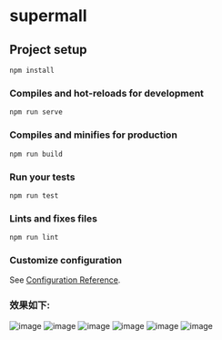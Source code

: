# supermall

## Project setup
```
npm install
```

### Compiles and hot-reloads for development
```
npm run serve
```

### Compiles and minifies for production
```
npm run build
```

### Run your tests
```
npm run test
```

### Lints and fixes files
```
npm run lint
```

### Customize configuration
See [Configuration Reference](https://cli.vuejs.org/config/).

### 效果如下:
![image](https://github.com/asdlfjfk/supermall/blob/main/src/assets/img/other/170112.png)
![image](https://github.com/asdlfjfk/supermall/blob/main/src/assets/img/other/170136.png)
![image](https://github.com/asdlfjfk/supermall/blob/main/src/assets/img/other/170231.png)
![image](https://github.com/asdlfjfk/supermall/blob/main/src/assets/img/other/170306.png)
![image](https://github.com/asdlfjfk/supermall/blob/main/src/assets/img/other/170322.png)
![image](https://github.com/asdlfjfk/supermall/blob/main/src/assets/img/other/170339.png)

